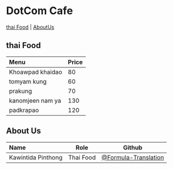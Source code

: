 # DotCom Cafe

[thai Food](#thai-Food) | [AboutUs](#About-us)

## thai Food

| Menu                     | Price    |
|:-------------------------|----------|
| Khoawpad khaidao         | 80       |
| tomyam kung              | 60       |
| prakung                  | 70       |
| kanomjeen nam ya         | 130      |
| padkrapao                | 120      |


## About Us

| Name      | Role      | Github          |
|:----------|-----------|-----------------|
| Kawintida Pinthong | Thai Food | [@Formula-Translation](https://github.com/Formula-Translation) |
